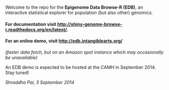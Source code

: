 Welcome to the repo for the **Epigenome Data Browse-R (EDB)**, an interactive statistical explorer for population (but also other) genomics.

#### For documentation visit  http://shiny-genome-browse-r.readthedocs.org/en/latest/.

#### For an online demo, visit http://edb.intangiblearts.org/
_(faster data fetch, but on an Amazon spot instance which may occasionally be unavailable)_

An EDB demo is expected to be hosted at the CAMH in September 2014. Stay tuned!

_Shraddha Pai, 3 September 2014_

